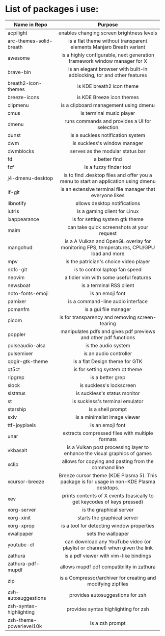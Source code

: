 # List of packages i use:

Name in Repo    |   Purpose
-------------   |  :-------------:
acpilight  |  enables changing screen brightness levels
arc-themes-solid-breath  | is a flat theme without transparent elements Manjaro Breath variant
awesome  |  is a highly configurable, next generation framework window manager for X
brave-bin  |  is an elegant browser with built-in adblocking, tor and other features
breath2-icon-themes  |  is KDE breath2 icon theme
breeze-icons  |  is KDE Breeze icon themes
clipmenu  |  is a clipboard management using dmenu
cmus  | is terminal music player
dmenu  |  runs commands and provides a UI for selection
dunst           |  is a suckless notification system
dwm |  is suckless's window manager
dwmblocks  |  serves as the modular status bar
fd  |  a better find
fzf  |  is a fuzzy finder tool
j4-dmenu-desktop  |  is to find .desktop files and offer you a menu to start an application using dmenu
lf-git          |  is an extensive terminal file manager that everyone likes
libnotify       |  allows desktop notifications
lutris  |  is a gaming client for Linux
lxappearance  |  is for setting system gtk theme
maim  |  can take quick screenshots at your request
mangohud  |  is a A Vulkan and OpenGL overlay for monitoring FPS, temperatures, CPU/GPU load and more
mpv  |  is the patrician's choice video player
nbfc-git  |  is to control laptop fan speed
neovim  |  a tidier vim with some useful features
newsboat  |  is a terminal RSS client
noto-fonts-emoji  |  is an emoji font
pamixer  |  is a command-line audio interface
pcmanfm  |  is a gui file manager
picom           |  is for transparency and removing screen-tearing
poppler  |  manipulates pdfs and gives pdf previews and other pdf functions
pulseaudio-alsa  |  is the audio system
pulsemixer  |  is an audio controller
qogir-gtk-theme  |  is a flat Design theme for GTK
qt5ct  |  is for setting system qt theme
ripgrep  |  is a better grep
slock  |  is suckless's lockscreen
slstatus  |  is suckless's status monitor
st  |  is suckless's terminal emulator
starship  |  is a shell prompt
sxiv            |  is a minimalist image viewer
ttf-joypixels  |  is an emoji font
unar  |  extracts compressed files with multiple formats
vkbasalt  |  is a Vulkan post processing layer to enhance the visual graphics of games
xclip  |  allows for copying and pasting from the command line
xcursor-breeze  |  Breeze cursor theme (KDE Plasma 5). This package is for usage in non-KDE Plasma desktops.
xev  |  prints contents of X events (basically to get keycodes of keys pressed)
xorg-server     |  is the graphical server
xorg-xinit      |  starts the graphical server
xorg-xprop      |  is a tool for detecting window properties
xwallpaper      |  sets the wallpaper
youtube-dl  |  can download any YouTube video (or playlist or channel) when given the link
zathura  |  is a pdf viewer with vim-like bindings
zathura-pdf-mupdf  |  allows mupdf pdf compatibility in zathura
zip  |  is a Compressor/archiver for creating and modifying zipfiles
zsh-autosuggestions  |  provides autosuggestions for zsh
zsh-syntax-highlighting  |  provides syntax highlighting for zsh
zsh-theme-powerlevel10k  |  is a zsh prompt
